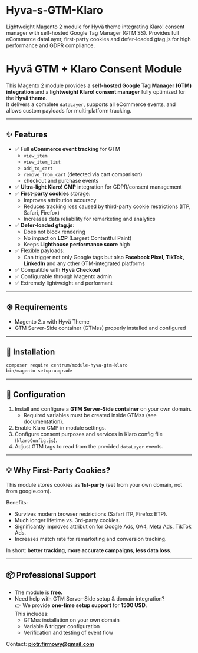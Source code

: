 # Hyva-s-GTM-Klaro
Lightweight Magento 2 module for Hyvä theme integrating Klaro! consent manager with self-hosted Google Tag Manager (GTM SS). Provides full eCommerce dataLayer, first-party cookies and defer-loaded gtag.js for high performance and GDPR compliance.

# Hyvä GTM + Klaro Consent Module

This Magento 2 module provides a **self-hosted Google Tag Manager (GTM) integration** and a **lightweight Klaro! consent manager** fully optimized for the **Hyvä theme**.  
It delivers a complete `dataLayer`, supports all eCommerce events, and allows custom payloads for multi-platform tracking.

---

## ✨ Features

- ✅ Full **eCommerce event tracking** for GTM  
  - `view_item`  
  - `view_item_list`  
  - `add_to_cart`  
  - `remove_from_cart` (detected via cart comparison)  
  - checkout and purchase events  
- ✅ **Ultra-light Klaro! CMP** integration for GDPR/consent management  
- ✅ **First-party cookies** storage:  
  - Improves attribution accuracy  
  - Reduces tracking loss caused by third-party cookie restrictions (ITP, Safari, Firefox)  
  - Increases data reliability for remarketing and analytics  
- ✅ **Defer-loaded gtag.js**:  
  - Does not block rendering  
  - No impact on **LCP** (Largest Contentful Paint)  
  - Keeps **Lighthouse performance score** high  
- ✅ Flexible payloads:  
  - Can trigger not only Google tags but also **Facebook Pixel, TikTok, LinkedIn** and any other GTM-integrated platforms  
- ✅ Compatible with **Hyvä Checkout**  
- ✅ Configurable through Magento admin  
- ✅ Extremely lightweight and performant

---

## ⚙️ Requirements

- Magento 2.x with Hyvä Theme  
- GTM Server-Side container (GTMss) properly installed and configured  

---

## 🔧 Installation

```bash
composer require centrum/module-hyva-gtm-klaro
bin/magento setup:upgrade
```

---

## 🚀 Configuration

1. Install and configure a **GTM Server-Side container** on your own domain.  
   - Required variables must be created inside GTMss (see documentation).  
2. Enable Klaro CMP in module settings.  
3. Configure consent purposes and services in Klaro config file (`klaroConfig.js`).  
4. Adjust GTM tags to read from the provided `dataLayer` events.  

---

## 💡 Why First-Party Cookies?

This module stores cookies as **1st-party** (set from your own domain, not from google.com).  

Benefits:  
- Survives modern browser restrictions (Safari ITP, Firefox ETP).  
- Much longer lifetime vs. 3rd-party cookies.  
- Significantly improves attribution for Google Ads, GA4, Meta Ads, TikTok Ads.  
- Increases match rate for remarketing and conversion tracking.  

In short: **better tracking, more accurate campaigns, less data loss**.

---

## 📦 Professional Support

- The module is **free.**  
- Need help with GTM Server-Side setup & domain integration?  
  👉 We provide **one-time setup support** for **1500 USD**.  
  This includes:  
  - GTMss installation on your own domain  
  - Variable & trigger configuration  
  - Verification and testing of event flow  

Contact: **piotr.firmowy@gmail.com**

